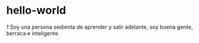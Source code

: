 # hello-world
1
Soy una persona sedienta de aprender y salir adelante, soy buena gente, berraca e  inteligente. 

